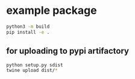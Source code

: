 # example package

```bash
python3 -m build
pip install -e .
```

## for uploading to pypi artifactory
```bash
python setup.py sdist
twine upload dist/*
```